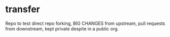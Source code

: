 # transfer
Repo to test direct repo forking, 
BIG CHANGES from upstream, pull requests from downstream,
kept private despite in a public org.
